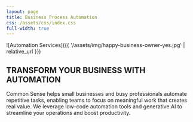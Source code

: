 ```yaml
---
layout: page
title: Business Process Automation
css: /assets/css/index.css
full-width: true
---
```


![Automation Services]({{ '/assets/img/happy-business-owner-yes.jpg' | relative_url }})

## TRANSFORM YOUR BUSINESS WITH AUTOMATION

Common Sense helps small businesses and busy professionals automate repetitive tasks, enabling teams to focus on meaningful work that creates real value. We leverage low-code automation tools and generative AI to streamline your operations and boost productivity.

<!--

> "Smart and reliable automation gives you more time to focus on doing what you love to do."

## OUR EXPERTISE
{: .space-top }

With over 35 years of software development experience and as a small business owner since 1996, we bring deep expertise in:

- Business process improvement and automation
- Custom software development
- Small business operations and management
- AI-assisted workflow optimization

## OUR SERVICES
{: .space-top }

### Custom Solutions
We design and implement tailored automation solutions that address your specific business needs. Our custom solutions help eliminate repetitive tasks, reduce errors, and free up your team's time for value-creating activities.

### Products
We provide tools and workflows that make automation and AI integration accessible and effective for your business. Ask about our open-source tools that you can use for free!

### Education
We empower your team with the knowledge and skills needed to implement and maintain workflow automation independently, ensuring long-term success and self-sufficiency.

## GET STARTED FOR FREE
{: .space-top }

We offer two ways to begin your automation journey:

1. **Free Consultation Call**
   Explore possibilities for saving hours each week through automation in a no-obligation discussion.

2. **Free Business Review**
   Receive a comprehensive 1-day review of your business to discover and discuss specific automation opportunities.

## CLIENT SUCCESS STORIES
{: .space-top }

Our clients have achieved remarkable results through automation:

{% include testimonial.html
   quote="[Client testimonial from FMSC]"
   author="FMSC" %}

{% include testimonial.html
   quote="[Client testimonial from Dennis Doss]"
   author="Dennis Doss" %}

{% include testimonial.html
   quote="[Client testimonial from Karan Sharma]"
   author="Karan Sharma" %}

## OUR COMMITMENT
{: .space-top }

As leaders in workflow automation, we are committed to:

- Delivering valuable, efficient solutions
- Providing comprehensive educational resources
- Maintaining unparalleled customer service
- Supporting your digital transformation journey

## READY TO AUTOMATE?
{: .space-top }

Take the first step toward transforming your business operations. [Contact us]({{ '/contact' | relative_url }}) today to schedule your free consultation or business review.

-->
